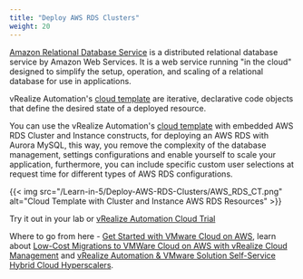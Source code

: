 ```yaml
---
title: "Deploy AWS RDS Clusters"
weight: 20
---
```


[Amazon Relational Database Service](https://aws.amazon.com/free/database/?trk=c0fcea17-fb6a-4c27-ad98-192318a276ff&sc_channel=ps&sc_campaign=acquisition&sc_medium=ACQ-P|PS-GO|Brand|Desktop|SU|Database|Solution|US|EN|Text&s_kwcid=AL!4422!3!548665196298!e!!g!!amazon%20relational%20db&ef_id=CjwKCAjwu_mSBhAYEiwA5BBmf9VOYZdWW7EsJGoSWg1XQG7U1qT6JJX1J84tlBNwQWtvWVAGesEkQxoC-ZIQAvD_BwE:G:s&s_kwcid=AL!4422!3!548665196298!e!!g!!amazon%20relational%20db) is a distributed relational database service by Amazon Web Services. It is a web service running "in the cloud" designed to simplify the setup, operation, and scaling of a relational database for use in applications.

vRealize Automation's [cloud template](/Design/Cloud_Templates/) are iterative, declarative code objects that define the desired state of a deployed resource.

You can use the vRealize Automation's [cloud template](/Design/Cloud_Templates/) with embedded AWS RDS Cluster and Instance constructs, for deploying an AWS RDS with Aurora MySQL, this way, you remove the complexity of the database management, settings configurations and enable yourself to scale your application, furthermore, you can include specific custom user selections at request time for different types of AWS RDS configurations. 

{{< img src="/Learn-in-5/Deploy-AWS-RDS-Clusters/AWS_RDS_CT.png" alt="Cloud Template with Cluster and Instance AWS RDS Resources" >}}

Try it out in your lab or [vRealize Automation Cloud Trial](https://www.vmware.com/products/vrealize-automation.html)<br>

Where to go from here - [Get Started with VMware Cloud on AWS](https://www.vmware.com/products/vmc-on-aws/get-started.html??src=ps_622b0c40e1e21&cid=7012H000001lI5H&gclid=CjwKCAjw0a-SBhBkEiwApljU0rgQijDsy5zuVU1DvGbH80auGejS-3CINy58fK0SpvRxHwzbfVVw7RoC2n8QAvD_BwE&gclsrc=aw.ds), learn about [Low-Cost Migrations to VMWare Cloud on AWS with vRealize Cloud Management](https://blogs.vmware.com/management/2021/06/low-cost-migrations-to-vmware-cloud-on-aws-with-vrealize.html) and [vRealize Automation & VMware Solution Self-Service Hybrid Cloud Hyperscalers](https://blogs.vmware.com/management/2021/05/vra-hyperscalers.html).


